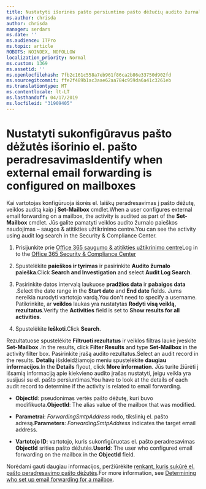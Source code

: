 ```yaml
---
title: Nustatyti išorinės pašto persiuntimo pašto dėžučių audito žurnaluose
ms.author: chrisda
author: chrisda
manager: serdars
ms.date: ''
ms.audience: ITPro
ms.topic: article
ROBOTS: NOINDEX, NOFOLLOW
localization_priority: Normal
ms.custom: 1369
ms.assetid: ''
ms.openlocfilehash: 7fb2c161c558a7eb961f86ca2b86e33750d902fd
ms.sourcegitcommit: ffe2f489b1ac3aae62aa784c959da6a41c3261eb
ms.translationtype: MT
ms.contentlocale: lt-LT
ms.lasthandoff: 04/17/2019
ms.locfileid: "31909405"
---
```

# <a name="identify-when-external-email-forwarding-is-configured-on-mailboxes"></a><span data-ttu-id="03812-102">Nustatyti sukonfigūravus pašto dėžutės išorinio el. pašto peradresavimas</span><span class="sxs-lookup"><span data-stu-id="03812-102">Identify when external email forwarding is configured on mailboxes</span></span>

<span data-ttu-id="03812-103">Kai vartotojas konfigūruoja išorės el. laiškų peradresavimas į pašto dėžutę, veiklos auditą kaip į **Set-Mailbox** cmdlet.</span><span class="sxs-lookup"><span data-stu-id="03812-103">When a user configures external email forwarding on a mailbox, the activity is audited as part of the **Set-Mailbox** cmdlet.</span></span> <span data-ttu-id="03812-104">Jūs galite pamatyti veiklos audito žurnalo paieškos naudojimas – saugos & atitikties užtikrinimo centre.</span><span class="sxs-lookup"><span data-stu-id="03812-104">You can see the activity using audit log search in the Security & Compliance Center.</span></span>

1. <span data-ttu-id="03812-105">Prisijunkite prie [Office 365 saugumo & atitikties užtikrinimo centre](https://protection.office.com/)</span><span class="sxs-lookup"><span data-stu-id="03812-105">Log in to the [Office 365 Security & Compliance Center](https://protection.office.com/)</span></span>

2. <span data-ttu-id="03812-106">Spustelėkite **paieškos ir tyrimas** ir pasirinkite **Audito žurnalo paieška**.</span><span class="sxs-lookup"><span data-stu-id="03812-106">Click **Search and Investigation** and select **Audit Log Search**.</span></span>

3. <span data-ttu-id="03812-107">Pasirinkite datos intervalą laukuose **pradžios data** ir **pabaigos data** .</span><span class="sxs-lookup"><span data-stu-id="03812-107">Select the date range in the **Start date** and **End date** fields.</span></span> <span data-ttu-id="03812-108">Jums nereikia nurodyti vartotojo vardą.</span><span class="sxs-lookup"><span data-stu-id="03812-108">You don't need to specify a username.</span></span> <span data-ttu-id="03812-109">Patikrinkite, ar **veiklos** laukas yra nustatytas **Rodyti visą veiklą, rezultatus**.</span><span class="sxs-lookup"><span data-stu-id="03812-109">Verify the **Activities** field is set to **Show results for all activities**.</span></span>

4. <span data-ttu-id="03812-110">Spustelėkite **Ieškoti**.</span><span class="sxs-lookup"><span data-stu-id="03812-110">Click **Search**.</span></span>

<span data-ttu-id="03812-111">Rezultatuose spustelėkite **Filtruoti rezultatus** ir veiklos filtras lauke įveskite **Set-Mailbox** .</span><span class="sxs-lookup"><span data-stu-id="03812-111">In the results, click **Filter Results** and type **Set-Mailbox** in the activity filter box.</span></span> <span data-ttu-id="03812-112">Pasirinkite įrašą audito rezultatus.</span><span class="sxs-lookup"><span data-stu-id="03812-112">Select an audit record in the results.</span></span> <span data-ttu-id="03812-113">**Detalių** išskleidžiamojo meniu spustelėkite **daugiau informacijos**.</span><span class="sxs-lookup"><span data-stu-id="03812-113">In the **Details** flyout, click **More information**.</span></span> <span data-ttu-id="03812-114">Jūs turite žiūrėti į išsamią informaciją apie kiekvieno audito įrašas nustatyti, jeigu veikla yra susijusi su el. pašto persiuntimas.</span><span class="sxs-lookup"><span data-stu-id="03812-114">You have to look at the details of each audit record to determine if the activity is related to email forwarding.</span></span>

- <span data-ttu-id="03812-115">**ObjectId**: pseudonimas vertės pašto dėžutę, kuri buvo modifikuota.</span><span class="sxs-lookup"><span data-stu-id="03812-115">**ObjectId**: The alias value of the mailbox that was modified.</span></span>

- <span data-ttu-id="03812-116">**Parametrai**: _ForwardingSmtpAddress_ rodo, tikslinių el. pašto adresą.</span><span class="sxs-lookup"><span data-stu-id="03812-116">**Parameters**: _ForwardingSmtpAddress_ indicates the target email address.</span></span>

- <span data-ttu-id="03812-117">**Vartotojo ID**: vartotojo, kuris sukonfigūruotas el. pašto peradresavimas **ObjectId** srities pašto dėžutės.</span><span class="sxs-lookup"><span data-stu-id="03812-117">**UserId**: The user who configured email forwarding on the mailbox in the **ObjectId** field.</span></span>

<span data-ttu-id="03812-118">Norėdami gauti daugiau informacijos, peržiūrėkite [renkant, kuris sukūrė el. pašto peradresavimo pašto dėžutės](https://docs.microsoft.com/office365/securitycompliance/auditing-troubleshooting-scenarios#determining-who-set-up-email-forwarding-for-a-mailbox).</span><span class="sxs-lookup"><span data-stu-id="03812-118">For more information, see [Determining who set up email forwarding for a mailbox](https://docs.microsoft.com/office365/securitycompliance/auditing-troubleshooting-scenarios#determining-who-set-up-email-forwarding-for-a-mailbox).</span></span>
